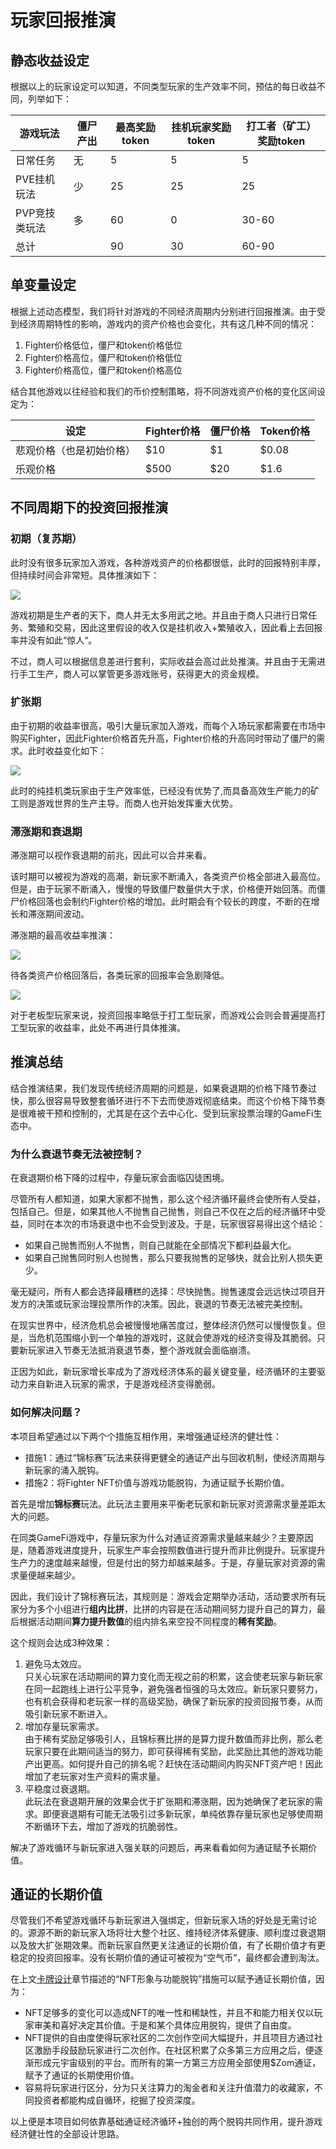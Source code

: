 # 玩家回报推演

## 静态收益设定

根据以上的玩家设定可以知道，不同类型玩家的生产效率不同，预估的每日收益不同，列举如下：

| 游戏玩法     | 僵尸产出 | 最高奖励token | 挂机玩家奖励token | 打工者（矿工）奖励token |
| -------- | ---- | --------- | ----------- | -------------- |
| 日常任务     | 无    | 5         | 5           | 5              |
| PVE挂机玩法  | 少    | 25        | 25          | 25             |
| PVP竞技类玩法 | 多    | 60        | 0           | 30-60          |
| 总计       |      | 90        | 30          | 60-90          |

## 单变量设定

根据上述动态模型，我们将针对游戏的不同经济周期内分别进行回报推演。由于受到经济周期特性的影响，游戏内的资产价格也会变化，共有这几种不同的情况：

1. Fighter价格低位，僵尸和token价格低位
2. Fighter价格高位，僵尸和token价格低位
3. Fighter价格高位，僵尸和token价格高位

结合其他游戏以往经验和我们的币价控制策略，将不同游戏资产价格的变化区间设定为：

| 设定           | Fighter价格 | 僵尸价格 | Token价格 |
| ------------ | --------- | ---- | ------- |
| 悲观价格（也是初始价格） | $10       | $1   | $0.08   |
| 乐观价格         | $500      | $20  | $1.6    |

## 不同周期下的投资回报推演

### 初期（复苏期）

此时没有很多玩家加入游戏，各种游戏资产的价格都很低，此时的回报特别丰厚，但持续时间会非常短。具体推演如下：

![](<../.gitbook/assets/image (24).png>)

游戏初期是生产者的天下，商人并无太多用武之地。并且由于商人只进行日常任务、繁殖和交易，因此这里假设的收入仅是挂机收入+繁殖收入，因此看上去回报率并没有如此“惊人“。

不过，商人可以根据信息差进行套利，实际收益会高过此处推演。并且由于无需进行手工生产，商人可以掌管更多游戏账号，获得更大的资金规模。

### 扩张期

由于初期的收益率很高，吸引大量玩家加入游戏，而每个入场玩家都需要在市场中购买Fighter，因此Fighter价格首先升高，Fighter价格的升高同时带动了僵尸的需求。此时收益变化如下：

![](<../.gitbook/assets/image (25).png>)

此时的纯挂机类玩家由于生产效率低，已经没有优势了,而具备高效生产能力的矿工则是游戏世界的生产主导。而商人也开始发挥重大优势。

### 滞涨期和衰退期

滞涨期可以视作衰退期的前兆，因此可以合并来看。

该时期可以被视为游戏的高潮，新玩家不断涌入，各类资产价格全部进入最高位。但是，由于玩家不断涌入，慢慢的导致僵尸数量供大于求，价格便开始回落。而僵尸价格回落也会制约Fighter价格的增加。此时期会有个较长的跨度，不断的在增长和滞涨期间波动。

滞涨期的最高收益率推演：

![](<../.gitbook/assets/image (29).png>)

待各类资产价格回落后，各类玩家的回报率会急剧降低。

![](<../.gitbook/assets/image (9).png>)

对于老板型玩家来说，投资回报率略低于打工型玩家，而游戏公会则会普遍提高打工型玩家的收益率，此处不再进行具体推演。

## 推演总结

结合推演结果，我们发现传统经济周期的问题是，如果衰退期的价格下降节奏过快，那么很容易导致整套循环进行不下去而使游戏彻底结束。而这个价格下降节奏是很难被干预和控制的，尤其是在这个去中心化、受到玩家投票治理的GameFi生态中。

### **为什么衰退节奏无法被控制？**

在衰退期价格下降的过程中，存量玩家会面临囚徒困境。

尽管所有人都知道，如果大家都不抛售，那么这个经济循环最终会使所有人受益，包括自己。但是，如果其他人不抛售自己抛售，则自己不仅在之后的经济循环中受益，同时在本次的市场衰退中也不会受到波及。于是，玩家很容易得出这个结论：

* 如果自己抛售而别人不抛售，则自己就能在全部情况下都利益最大化。
* 如果自己抛售同时别人也抛售，那么只要我抛售的足够快，就会比别人损失更少。

毫无疑问，所有人都会选择最糟糕的选择：尽快抛售。抛售速度会远远快过项目开发方的决策或玩家治理投票所作的决策。因此，衰退的节奏无法被完美控制。

在现实世界中，经济危机总会被慢慢地痛苦度过，整体经济仍然可以慢慢恢复。但是，当危机范围缩小到一个单独的游戏时，这就会使游戏的经济变得及其脆弱。只要新玩家进入节奏无法抵消衰退节奏，整个游戏就会面临崩溃。

正因为如此，新玩家增长率成为了游戏经济体系的最关键变量，经济循环的主要驱动力来自新进入玩家的需求，于是游戏经济变得脆弱。

### **如何解决问题？**

本项目希望通过以下两个个措施互相作用，来增强通证经济的健壮性：

* 措施1：通过“锦标赛”玩法来获得更健全的通证产出与回收机制，使经济周期与新玩家的涌入脱钩。
* 措施2：将Fighter NFT价值与游戏功能脱钩，为通证赋予长期价值。

首先是增加**锦标赛**玩法。此玩法主要用来平衡老玩家和新玩家对资源需求量差距太大的问题。

在同类GameFi游戏中，存量玩家为什么对通证资源需求量越来越少？主要原因是，随着游戏进度提升，玩家生产率会按照数值进行提升而非比例提升。玩家提升生产力的速度越来越慢，但是付出的努力却越来越多。于是，存量玩家对资源的需求量便越来越少。

因此，我们设计了锦标赛玩法，其规则是：游戏会定期举办活动，活动要求所有玩家分为多个小组进行**组内比拼**，比拼的内容是在活动期间努力提升自己的算力，最后根据活动期间**算力提升数值**的组内排名来空投不同程度的**稀有奖励**。

这个规则会达成3种效果：

1. 避免马太效应。\
   只关心玩家在活动期间的算力变化而无视之前的积累，这会使老玩家与新玩家在同一起跑线上进行公平竞争，避免强者恒强的马太效应。新玩家只要努力，也有机会获得和老玩家一样的高级奖励，确保了新玩家的投资回报节奏，从而吸引新玩家不断进入。
2. 增加存量玩家需求。\
   由于稀有奖励足够吸引人，且锦标赛比拼的是算力提升数值而非比例，那么老玩家只要在此期间适当的努力，即可获得稀有奖励，此奖励比其他的游戏功能产出更高。如何提升自己的排名呢？赶快在活动期间内购买NFT资产吧！因此增加了老玩家对生产资料的需求量。
3. 平稳度过衰退期。\
   此玩法在衰退期开展的效果会优于扩张期和滞涨期，因为她确保了老玩家的需求。即便衰退期有可能无法吸引过多新玩家，单纯依靠存量玩家也足够使周期不断循环下去，增加了游戏的抗脆弱性。

解决了游戏循环与新玩家进入强关联的问题后，再来看看如何为通证赋予长期价值。

## **通证的长期价值**

尽管我们不希望游戏循环与新玩家进入强绑定，但新玩家入场的好处是无需讨论的。源源不断的新玩家入场将壮大整个社区、维持经济体系健康、顺利度过衰退期以及放大扩张期效果。而新玩家自然更关注通证的长期价值，有了长期价值才有更稳定的投资回报率。没有长期价值的通证可被视为“空气币”，最终都会遭到淘汰。

在上文[卡牌设计](../art/card-design.md)章节描述的“NFT形象与功能脱钩”措施可以赋予通证长期价值，因为：

* NFT足够多的变化可以造成NFT的唯一性和稀缺性，并且不和能力相关仅以玩家审美和喜好决定其价值。于是和某个具体应用脱钩，提供了自由度。
* NFT提供的自由度使得玩家社区的二次创作空间大幅提升，并且项目方通过社区激励手段鼓励玩家进行二次创作。在社区积累了众多第三方应用之后，便逐渐形成元宇宙级别的平台。而所有的第一方第三方应用全部使用$Zom通证，赋予了通证的长期使用价值。
* 容易将玩家进行区分，分为只关注算力的淘金者和关注升值潜力的收藏家，不同投资者都能构成自循环，挖掘了投资深度。

以上便是本项目如何依靠基础通证经济循环+独创的两个脱钩共同作用，提升游戏经济健壮性的全部设计思路。

